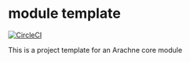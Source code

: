 # module template

[![CircleCI](https://circleci.com/gh/arachne-framework/arachne-pedestal-assets.svg?style=shield)](https://circleci.com/gh/arachne-framework/arachne-pedestal-assets)

This is a project template for an Arachne core module
